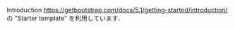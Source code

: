 Introduction 
https://getbootstrap.com/docs/5.1/getting-started/introduction/ 
の "Starter template" を利用しています．

